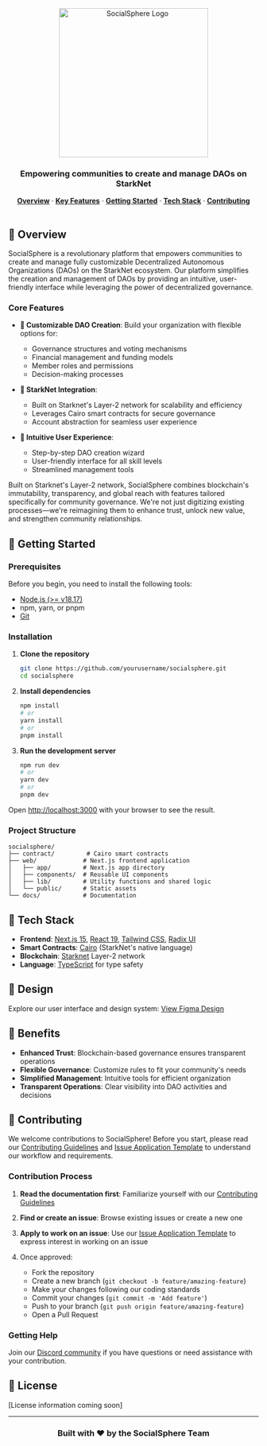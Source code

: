 <div align="center">
  <img src="web/public/Socialsphere Logo.png" alt="SocialSphere Logo" width="300" height="auto">
  <h3>Empowering communities to create and manage DAOs on StarkNet</h3>
</div>

<div align="center">
  <a href="#-overview"><strong>Overview</strong></a> ·
  <a href="#-key-features"><strong>Key Features</strong></a> ·
  <a href="#-getting-started"><strong>Getting Started</strong></a> ·
  <a href="#-tech-stack"><strong>Tech Stack</strong></a> ·
  <a href="#-contributing"><strong>Contributing</strong></a>
</div>

<br />

## 🌟 Overview

SocialSphere is a revolutionary platform that empowers communities to create and manage fully customizable Decentralized Autonomous Organizations (DAOs) on the StarkNet ecosystem. Our platform simplifies the creation and management of DAOs by providing an intuitive, user-friendly interface while leveraging the power of decentralized governance.

### Core Features

- **🎯 Customizable DAO Creation**: Build your organization with flexible options for:
  - Governance structures and voting mechanisms
  - Financial management and funding models
  - Member roles and permissions
  - Decision-making processes

- **🔐 StarkNet Integration**: 
  - Built on Starknet's Layer-2 network for scalability and efficiency
  - Leverages Cairo smart contracts for secure governance
  - Account abstraction for seamless user experience

- **🎨 Intuitive User Experience**:
  - Step-by-step DAO creation wizard
  - User-friendly interface for all skill levels
  - Streamlined management tools

Built on Starknet's Layer-2 network, SocialSphere combines blockchain's immutability, transparency, and global reach with features tailored specifically for community governance. We're not just digitizing existing processes—we're reimagining them to enhance trust, unlock new value, and strengthen community relationships.

## 🚀 Getting Started

### Prerequisites

Before you begin, you need to install the following tools:

- [Node.js (>= v18.17)](https://nodejs.org/en/download/)
- npm, yarn, or pnpm
- [Git](https://git-scm.com/downloads)

### Installation

1. **Clone the repository**
   ```bash
   git clone https://github.com/yourusername/socialsphere.git
   cd socialsphere
   ```

2. **Install dependencies**
   ```bash
   npm install
   # or
   yarn install
   # or
   pnpm install
   ```

3. **Run the development server**
   ```bash
   npm run dev
   # or
   yarn dev
   # or
   pnpm dev
   ```

Open [http://localhost:3000](http://localhost:3000) with your browser to see the result.

### Project Structure

```
socialsphere/
├── contract/         # Cairo smart contracts
├── web/             # Next.js frontend application
│   ├── app/         # Next.js app directory
│   ├── components/  # Reusable UI components
│   ├── lib/         # Utility functions and shared logic
│   └── public/      # Static assets
└── docs/            # Documentation
```

## 🧰 Tech Stack

- **Frontend**: [Next.js 15](https://nextjs.org/), [React 19](https://react.dev/), [Tailwind CSS](https://tailwindcss.com/), [Radix UI](https://www.radix-ui.com/)
- **Smart Contracts**: [Cairo](https://www.cairo-lang.org/) (StarkNet's native language)
- **Blockchain**: [Starknet](https://starknet.io/) Layer-2 network
- **Language**: [TypeScript](https://www.typescriptlang.org/) for type safety

## 🎨 Design

Explore our user interface and design system:
[View Figma Design](https://www.figma.com/design/g9EbRTom8PLsb61pfL0FS1/SocialSphere?node-id=2423-308&t=q2jrldCI23maeoVI-1)

## 🔑 Benefits

- **Enhanced Trust**: Blockchain-based governance ensures transparent operations
- **Flexible Governance**: Customize rules to fit your community's needs
- **Simplified Management**: Intuitive tools for efficient organization
- **Transparent Operations**: Clear visibility into DAO activities and decisions

## 🤝 Contributing

We welcome contributions to SocialSphere! Before you start, please read our [Contributing Guidelines](CONTRIBUTING.md) and [Issue Application Template](docs/ISSUE_APPLICATION.md) to understand our workflow and requirements.

### Contribution Process

1. **Read the documentation first**: Familiarize yourself with our [Contributing Guidelines](CONTRIBUTING.md)

2. **Find or create an issue**: Browse existing issues or create a new one

3. **Apply to work on an issue**: Use our [Issue Application Template](docs/ISSUE_APPLICATION.md) to express interest in working on an issue

4. Once approved:
   - Fork the repository
   - Create a new branch (`git checkout -b feature/amazing-feature`)
   - Make your changes following our coding standards
   - Commit your changes (`git commit -m 'Add feature'`)
   - Push to your branch (`git push origin feature/amazing-feature`)
   - Open a Pull Request

### Getting Help

Join our [Discord community](https://discord.gg/v6T8txKkb3) if you have questions or need assistance with your contribution.

## 📄 License

[License information coming soon]

---

<div align="center">
  <h3>Built with ❤️ by the SocialSphere Team</h3>
</div>